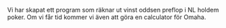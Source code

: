 Vi har skapat ett program som räknar ut vinst oddsen preflop i NL holdem poker.
Om vi får tid kommer vi även att göra en calculator för Omaha.

